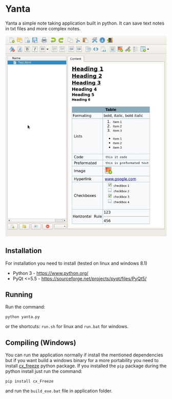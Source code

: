 # Yanta

Yanta a simple note taking application built in python. It can save text notes in txt files and more complex notes.

![Screenshot 1](screenshot1.jpg)

## Installation

For installation you need to install (tested on linux and windows 8.1)

* Python 3 - https://www.python.org/
* PyQt <=5.5 - https://sourceforge.net/projects/pyqt/files/PyQt5/

## Running

Run the command: 

	python yanta.py

or the shortcuts: `run.sh` for linux and `run.bat` for windows.

## Compiling (Windows)

You can run the application normally if install the mentioned dependencies but if you want build a windows binary for a more portability you need to install [cx_freeze](http://cx-freeze.sourceforge.net/) python package. If you installed the `pip` package during the python install just run the command:

	pip install cx_Freeze

and run the `build_exe.bat` file in application folder.
